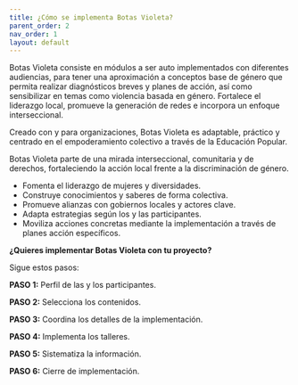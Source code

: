 ```yaml
---
title: ¿Cómo se implementa Botas Violeta?
parent_order: 2
nav_order: 1
layout: default
--- 
```


Botas Violeta consiste en módulos a ser auto implementados con diferentes audiencias, para tener una aproximación a conceptos base de género que permita realizar diagnósticos breves y planes de acción, así como sensibilizar en temas como violencia basada en género. Fortalece el liderazgo local, promueve la generación de redes e incorpora un enfoque interseccional.

Creado con y para organizaciones, Botas Violeta es adaptable, práctico y centrado en el empoderamiento colectivo a través de la Educación Popular.

Botas Violeta parte de una mirada interseccional, comunitaria y de derechos, fortaleciendo la acción local frente a la discriminación de género.

- Fomenta el liderazgo de mujeres y diversidades.
- Construye conocimientos y saberes de forma colectiva.
- Promueve alianzas con gobiernos locales y actores clave.
- Adapta estrategias según los y las participantes.
- Moviliza acciones concretas mediante la implementación a través de planes acción específicos.

**¿Quieres implementar Botas Violeta con tu proyecto?**

Sigue estos pasos:

**PASO 1:** Perfil de las y los participantes.

**PASO 2:** Selecciona los contenidos.

**PASO 3:** Coordina los detalles de la implementación.

**PASO 4:** Implementa los talleres.

**PASO 5:** Sistematiza la información.

**PASO 6:** Cierre de implementación.
